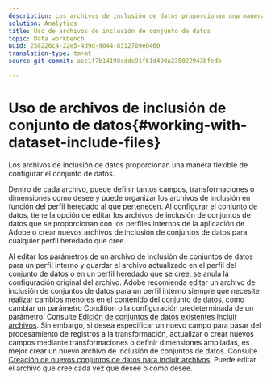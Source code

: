 ```yaml
---
description: Los archivos de inclusión de datos proporcionan una manera flexible de configurar el conjunto de datos.
solution: Analytics
title: Uso de archivos de inclusión de conjunto de datos
topic: Data workbench
uuid: 258226c4-22e5-4d9d-9044-8312709e0460
translation-type: tm+mt
source-git-commit: aec1f7b14198cdde91f61d490a235022943bfedb

---
```



# Uso de archivos de inclusión de conjunto de datos{#working-with-dataset-include-files}

Los archivos de inclusión de datos proporcionan una manera flexible de configurar el conjunto de datos.

Dentro de cada archivo, puede definir tantos campos, transformaciones o dimensiones como desee y puede organizar los archivos de inclusión en función del perfil heredado al que pertenecen. Al configurar el conjunto de datos, tiene la opción de editar los archivos de inclusión de conjuntos de datos que se proporcionan con los perfiles internos de la aplicación de Adobe o crear nuevos archivos de inclusión de conjuntos de datos para cualquier perfil heredado que cree.

Al editar los parámetros de un archivo de inclusión de conjuntos de datos para un perfil interno y guardar el archivo actualizado en el perfil del conjunto de datos o en un perfil heredado que se cree, se anula la configuración original del archivo. Adobe recomienda editar un archivo de inclusión de conjuntos de datos para un perfil interno siempre que necesite realizar cambios menores en el contenido del conjunto de datos, como cambiar un parámetro Condition o la configuración predeterminada de un parámetro. Consulte [Edición de conjuntos de datos existentes Incluir archivos](../../../../home/c-dataset-const-proc/c-dataset-inc-files/c-work-dataset-inc-files/t-edit-ex-dataset-inc-files.md#task-456c04e38ebc425fb35677a6bb6aa077). Sin embargo, si desea especificar un nuevo campo para pasar del procesamiento de registros a la transformación, actualizar o crear nuevos campos mediante transformaciones o definir dimensiones ampliadas, es mejor crear un nuevo archivo de inclusión de conjuntos de datos. Consulte [Creación de nuevos conjuntos de datos para incluir archivos](../../../../home/c-dataset-const-proc/c-dataset-inc-files/c-work-dataset-inc-files/t-create-new-dataset-inc-files.md#task-b29f30605c374a6ca747ac843337b06e). Puede editar el archivo que cree cada vez que desee o como desee.
